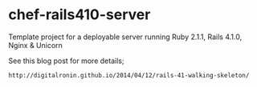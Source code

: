 chef-rails410-server
====================

Template project for a deployable server running Ruby 2.1.1, Rails 4.1.0, Nginx &amp; Unicorn

See this blog post for more details;

    http://digitalronin.github.io/2014/04/12/rails-41-walking-skeleton/

